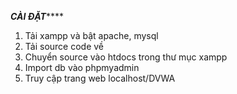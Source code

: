 *********************************CÀI ĐẶT*************************************
1. Tải xampp và bật apache, mysql
2. Tải source code về
3. Chuyển source vào htdocs trong thư mục xampp
4. Import db vào phpmyadmin
5. Truy cập trang web localhost/DVWA